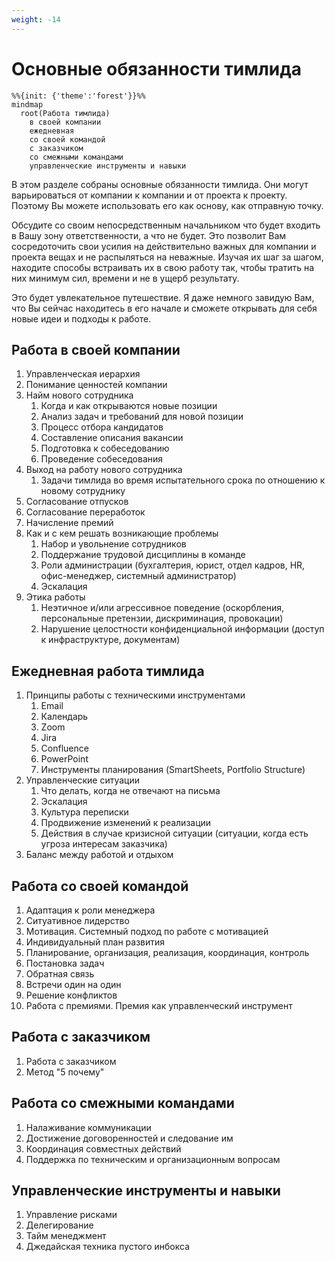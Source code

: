 ```yaml
---
weight: -14
---
```

# Основные обязанности тимлида

```mermaid
%%{init: {'theme':'forest'}}%%
mindmap
  root(Работа тимлида)
    в своей компании
    eжедневная
    со своей командой
    с заказчиком
    со смежными командами
    yправленческие инструменты и навыки
```

В этом разделе собраны основные обязанности тимлида. Они могут варьироваться от компании к компании и от проекта к проекту. Поэтому Вы можете использовать его как основу, как отправную точку.

Обсудите со своим непосредственным начальником что будет входить в Вашу зону ответственности, а что не будет. Это позволит Вам сосредоточить свои усилия на действительно важных для компании и проекта вещах и не распыляться на неважные. Изучая их шаг за шагом, находите способы встраивать их в свою работу так, чтобы тратить на них минимум сил, времени и не в ущерб результату.

Это будет увлекательное путешествие. Я даже немного завидую Вам, что Вы сейчас находитесь в его начале и сможете открывать для себя новые идеи и подходы к работе.

## Работа в своей компании

1. Управленческая иерархия
2. Понимание ценностей компании
3. Найм нового сотрудника
    1. Когда и как открываются новые позиции
    2. Анализ задач и требований для новой позиции
    3. Процесс отбора кандидатов
    4. Составление описания вакансии
    5. Подготовка к собеседованию
    6. Проведение собеседования
4. Выход на работу нового сотрудника
    1. Задачи тимлида во время испытательного срока по отношению к новому сотруднику
5. Согласование отпусков
6. Согласование переработок
7. Начисление премий
8. Как и с кем решать возникающие проблемы
    1. Набор и увольнение сотрудников    
    2. Поддержание трудовой дисциплины в команде    
    3. Роли администрации (бухгалтерия, юрист, отдел кадров, HR, офис-менеджер, системный администратор)    
    4. Эскалация 
9. Этика работы
	1. Неэтичное и/или агрессивное поведение (оскорбления, персональные претензии, дискриминация, провокации)
	2. Нарушение целостности конфиденциальной информации (доступ к инфраструктуре, документам)
## Ежедневная работа тимлида

1. Принципы работы с техническими инструментами  
    1. Email
    2. Календарь
    3. Zoom
    4. Jira
    5. Confluence
    6. PowerPoint
    7. Инструменты планирования (SmartSheets, Portfolio Structure)
2. Управленческие ситуации
    1. Что делать, когда не отвечают на письма
    2. Эскалация
    3. Культура переписки
    4. Продвижение изменений к реализации
    5. Действия в случае кризисной ситуации (ситуации, когда есть угроза интересам заказчика)
3. Баланс между работой и отдыхом

## Работа со своей командой

1. Адаптация к роли менеджера
2. Ситуативное лидерство
3. Мотивация. Системный подход по работе с мотивацией
4. Индивидуальный план развития
5. Планирование, организация, реализация, координация, контроль
6. Постановка задач
7. Обратная связь
8. Встречи один на один
9. Решение конфликтов
10. Работа с премиями. Премия как управленческий инструмент

## Работа с заказчиком

1. Работа с заказчиком
2. Метод "5 почему"

## Работа со смежными командами

1. Налаживание коммуникации
2. Достижение договоренностей и следование им
3. Координация совместных действий
4. Поддержка по техническим и организационным вопросам

## Управленческие инструменты и навыки

1. Управление рисками
2. Делегирование
3. Тайм менеджмент
4. Джедайская техника пустого инбокса